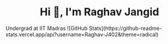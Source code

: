 <h1 align="center">Hi 👋, I'm Raghav Jangid</h1>
<l align="center">Undergrad at IIT Madras</l>
![GitHub Stats](https://github-readme-stats.vercel.app/api?username=Raghav-J402&theme=radical)
<!--
**Raghav-J402/Raghav-J402** is a ✨ _special_ ✨ repository because its `README.md` (this file) appears on your GitHub profile.

Here are some ideas to get you started:

- 🔭 I’m currently working on ...
- 🌱 I’m currently learning ...
- 👯 I’m looking to collaborate on ...
- 🤔 I’m looking for help with ...
- 💬 Ask me about ...
- 📫 How to reach me: ...
- 😄 Pronouns: ...
- ⚡ Fun fact: ...
-->


